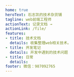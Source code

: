 ```yaml
---
home: true
heroText: 石志凯的技术杂货铺
tagline: web前端工程师
actionText: 记录文档 →
actionLink: /file/
features:
- title: 技术文档
  details: 收集整理web相关技术。
- title: 开发笔记
  details: 开发中遇到的技术问题
- title: 日常
  details: 
footer: 微信：987092765
---
```

